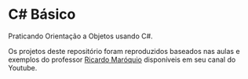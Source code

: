 # C# Básico
Praticando Orientação a Objetos usando C#.

Os projetos deste repositório foram reproduzidos baseados nas aulas e exemplos do professor [Ricardo Maróquio](https://www.youtube.com/@maroquio) disponíveis em seu canal do Youtube.
